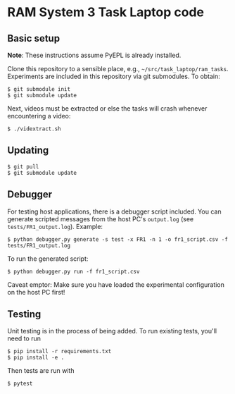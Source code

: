 # RAM System 3 Task Laptop code

## Basic setup

**Note**: These instructions assume PyEPL is already installed.

Clone this repository to a sensible place, e.g.,
`~/src/task_laptop/ram_tasks`. Experiments are included in this repository via
git submodules. To obtain:

```
$ git submodule init
$ git submodule update
```

Next, videos must be extracted or else the tasks will crash whenever
encountering a video:

```
$ ./vidextract.sh
```


## Updating

```
$ git pull
$ git submodule update
```

## Debugger

For testing host applications, there is a debugger script included. You can
generate scripted messages from the host PC's `output.log`
(see `tests/FR1_output.log`). Example:

```
$ python debugger.py generate -s test -x FR1 -n 1 -o fr1_script.csv -f tests/FR1_output.log
```

To run the generated script:

```
$ python debugger.py run -f fr1_script.csv
```

Caveat emptor: Make sure you have loaded the experimental configuration on the
host PC first!

## Testing

Unit testing is in the process of being added. To run existing tests, you'll
need to run

```
$ pip install -r requirements.txt
$ pip install -e .
```

Then tests are run with

```
$ pytest
```
